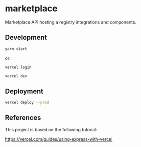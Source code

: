 # marketplace

Marketplace API hosting a registry integrations and components.

## Development

```bash
yarn start
```

or:


```bash
vercel login
```

```bash
vercel dev
```

## Deployment

```bash
vercel deploy --prod
```

## References

This project is based on the following tutorial:

https://vercel.com/guides/using-express-with-vercel
